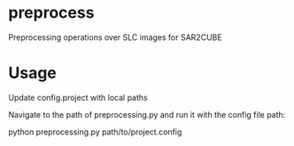 # preprocess
Preprocessing operations over SLC images for SAR2CUBE

# Usage
Update config.project with local paths

Navigate to the path of preprocessing.py and run it with the config file path:

python preprocessing.py path/to/project.config
